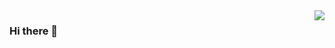 <img align="right" src="https://github-readme-stats.vercel.app/api?username=Curitis-TK&show_icons=true&bg_color=ffffff&hide_title=true&count_private=true" />

### Hi there 👋
